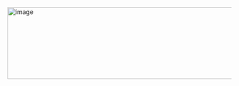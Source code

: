 <img width="602" height="163" alt="image" src="https://github.com/user-attachments/assets/72a462c0-0fc2-48bb-b2e7-c1790a1b0d7e" />
